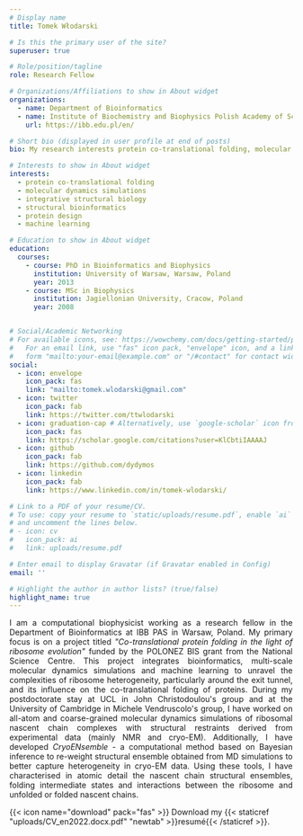 ```yaml
---
# Display name
title: Tomek Włodarski

# Is this the primary user of the site?
superuser: true

# Role/position/tagline
role: Research Fellow

# Organizations/Affiliations to show in About widget
organizations:
  - name: Department of Bioinformatics
  - name: Institute of Biochemistry and Biophysics Polish Academy of Sciences
    url: https://ibb.edu.pl/en/

# Short bio (displayed in user profile at end of posts)
bio: My research interests protein co-translational folding, molecular dynamics simulations, integrative structural biology, structural bioinformatics, protein design, machine learning

# Interests to show in About widget
interests:
  - protein co-translational folding
  - molecular dynamics simulations
  - integrative structural biology
  - structural bioinformatics
  - protein design
  - machine learning

# Education to show in About widget
education:
  courses:
    - course: PhD in Bioinformatics and Biophysics
      institution: University of Warsaw, Warsaw, Poland
      year: 2013
    - course: MSc in Biophysics
      institution: Jagiellonian University, Cracow, Poland
      year: 2008


# Social/Academic Networking
# For available icons, see: https://wowchemy.com/docs/getting-started/page-builder/#icons
#   For an email link, use "fas" icon pack, "envelope" icon, and a link in the
#   form "mailto:your-email@example.com" or "/#contact" for contact widget.
social:
  - icon: envelope
    icon_pack: fas
    link: "mailto:tomek.wlodarski@gmail.com"
  - icon: twitter
    icon_pack: fab
    link: https://twitter.com/ttwlodarski
  - icon: graduation-cap # Alternatively, use `google-scholar` icon from `ai` icon pack
    icon_pack: fas
    link: https://scholar.google.com/citations?user=KlCbtiIAAAAJ
  - icon: github
    icon_pack: fab
    link: https://github.com/dydymos
  - icon: linkedin
    icon_pack: fab
    link: https://www.linkedin.com/in/tomek-wlodarski/

# Link to a PDF of your resume/CV.
# To use: copy your resume to `static/uploads/resume.pdf`, enable `ai` icons in `params.toml`,
# and uncomment the lines below.
# - icon: cv
#   icon_pack: ai
#   link: uploads/resume.pdf

# Enter email to display Gravatar (if Gravatar enabled in Config)
email: ''

# Highlight the author in author lists? (true/false)
highlight_name: true
---
```

<div style="text-align: justify;">
I am a computational biophysicist working as a research fellow in the Department of Bioinformatics at IBB PAS in Warsaw, Poland. My primary focus is on a project titled <i>"Co-translational protein folding in the light of ribosome evolution"</i> funded by the POLONEZ BIS grant from the National Science Centre. This project integrates bioinformatics, multi-scale molecular dynamics simulations and machine learning to unravel the complexities of ribosome heterogeneity, particularly around the exit tunnel, and its influence on the co-translational folding of proteins.
During my postdoctorate stay at UCL in John Christodoulou's group and at the University of Cambridge in Michele Vendruscolo's group, I have worked on all-atom and coarse-grained molecular dynamics simulations of ribosomal nascent chain complexes with structural restraints derived from experimental data (mainly NMR and cryo-EM). Additionally, I have developed <i>CryoENsemble</i> - a computational method based on Bayesian inference to re-weight structural ensemble obtained from MD simulations to better capture heterogeneity in cryo-EM data. Using these tools, I have characterised in atomic detail the nascent chain structural ensembles, folding intermediate states and interactions between the ribosome and unfolded or folded nascent chains.
</div>

{{< icon name="download" pack="fas" >}} Download my {{< staticref "uploads/CV_en2022.docx.pdf" "newtab" >}}resumé{{< /staticref >}}.
